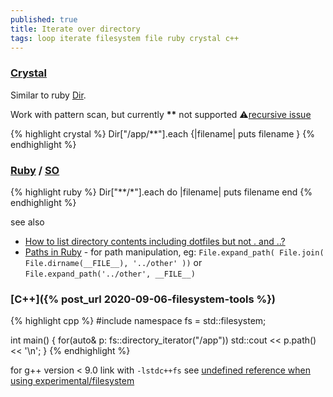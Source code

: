 ```yaml
---
published: true
title: Iterate over directory
tags: loop iterate filesystem file ruby crystal c++
---
```

### [Crystal](https://crystal-lang.org/api/0.35.1/Dir.html#each(&:String-%3E):Nil-instance-method)
Similar to ruby [Dir](https://ruby-doc.org/core-2.7.1/Dir.html).

Work with pattern scan, but currently **\*\*** not supported ⚠[recursive issue](https://github.com/crystal-lang/crystal/issues/1433)

{% highlight crystal %}
Dir["/app/**"].each {|filename|
  puts filename
}
{% endhighlight %}

### [Ruby](http://lofic.github.io/tips/ruby-recursive_globbing.html) / [SO](https://stackoverflow.com/a/20527887/51386)

{% highlight ruby %}
Dir["**/*"].each do |filename|
  puts filename
end
{% endhighlight %}

see also
- [How to list directory contents including dotfiles but not . and ..?](https://stackoverflow.com/questions/11385795/how-to-list-directory-contents-including-dotfiles-but-not-and)
- [Paths in Ruby](https://www.clairecodes.com/blog/2016-01-01-paths-in-ruby/) - for path manipulation, eg: `File.expand_path( File.join( File.dirname(__FILE__), '../other' ))` or `File.expand_path('../other', __FILE__)`

### [C++]({% post_url 2020-09-06-filesystem-tools %})
{% highlight cpp %}
#include <filesystem>
namespace fs = std::filesystem;
 
int main() {
    for(auto& p: fs::directory_iterator("/app"))
        std::cout << p.path() << '\n';
}
{% endhighlight %}

for g++ version < 9.0 link with `-lstdc++fs` see [undefined reference when using experimental/filesystem](https://stackoverflow.com/questions/49249349/undefined-reference-when-using-experimental-filesystem)
